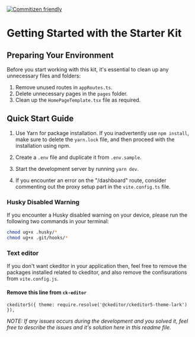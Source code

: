 [![Commitizen friendly](https://img.shields.io/badge/commitizen-friendly-brightgreen.svg)](http://commitizen.github.io/cz-cli/)

# Getting Started with the Starter Kit

## Preparing Your Environment

Before you start working with this kit, it's essential to clean up any unnecessary files and folders:

1. Remove unused routes in `appRoutes.ts`.
2. Delete unnecessary pages in the `pages` folder.
3. Clean up the `HomePageTemplate.tsx` file as required.

## Quick Start Guide

1. Use Yarn for package installation. If you inadvertently use `npm install`, make sure to delete the `yarn.lock` file, and then proceed with the installation using npm.

2. Create a `.env` file and duplicate it from `.env.sample`.

3. Start the development server by running `yarn dev`.

4. If you encounter an error on the "/dashboard" route, consider commenting out the proxy setup part in the `vite.config.ts` file.

<!-- <!-- ## Folder Structure

- [API](./src/api/readme.md) - API documentation for the project.

- [Wrappers](./src/api/wrappers/readme.md) - Wrappers.

- [Routes](./src/routes/readme.md) - Documentation for routes.

- [Utils](./src/utils/readme.md)

- [UI](./src/ui/readme.md)

  - [Atoms](./src/ui/atoms/readme.md) - Pure HTML components and primitives.

  - [Molecules](./src/ui/molecules/readme.md) - Group of Atoms.

  - [Organisms](./src/ui/organisms/readme.md) - Group of Molecules.

  - [Templates](./src/ui/templates/readme.md) - Group of Organisms.

  - [Pages](./src/ui/pages/readme.md) - Group of Templates.

  - [CustomComponents](./src/ui/customComponents/readme.md) - Custom Components. 

## Example: Adding a shadcn component (select component - [link](https://ui.shadcn.com/docs/components/select))

To add the `select` component, run the following command:

```bash
npx shadcn-ui add select
```
Specify the path as `./src/ui/atoms/common/.`

Make sure to:
* Resolve all classes with tailwind prefix.
* Replace classes with color variables with project-specific color variables.
* Add any missing dependencies if npx fails to install them automatically, e.g., @radix-ui/react-select. --> 

### Husky Disabled Warning
If you encounter a Husky disabled warning on your device, please run the following two commands in your terminal:


```bash
chmod ug+x .husky/*
chmod ug+x .git/hooks/*
```
### Text editor
If you don't want ckeditor in your application then, feel free to remove the packages installed related to ckeditor, and also remove the confisurations from `vite.config.js`.

#### Remove this line from `ck-editor`

`ckeditor5({ theme: require.resolve('@ckeditor/ckeditor5-theme-lark') }),`


_NOTE: If any issues occurs during the development and you solved it, feel free to describe the issues and it's solution  here in this readme file._



